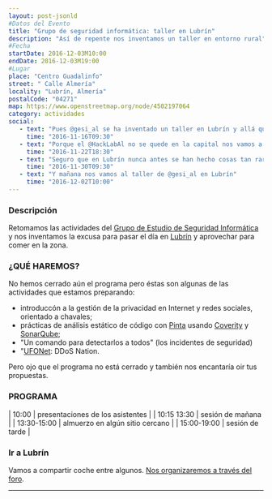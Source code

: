 ```yaml
---
layout: post-jsonld
#Datos del Evento
title: "Grupo de seguridad informática: taller en Lubrín"
description: "Así de repente nos inventamos un taller en entorno rural"
#Fecha
startDate: 2016-12-03M10:00
endDate: 2016-12-03M19:00
#Lugar
place: "Centro Guadalinfo"
street: " Calle Almería"
locality: "Lubrín, Almería"
postalCode: "04271"
map: https://www.openstreetmap.org/node/4502197064
category: actividades
social:
   - text: "Pues @gesi_al se ha inventado un taller en Lubrín y allá que nos vamos a ir"
     time: "2016-11-16T09:30"
   - text: "Porque el @HackLabAl no se quede en la capital nos vamos a Lubrín con @gesi_al"
     time: "2016-11-22T18:30"
   - text: "Seguro que en Lubrín nunca antes se han hecho cosas tan raras como las que vamos a hacer en @gesi_al el día 3"
     time: "2016-11-30T09:30"
   - text: "Y mañana nos vamos al taller de @gesi_al en Lubrín"
     time: "2016-12-02T10:00"
---
```


### Descripción

Retomamos las actividades del [Grupo de Estudio de Seguridad Informática](https://foro.hacklabalmeria.net/c/gesial) y nos inventamos la excusa para pasar el día en [Lubrín](https://es.wikipedia.org/wiki/Lubr%C3%ADn) y aprovechar para comer en la zona.


### ¿QUÉ HAREMOS?

No hemos cerrado aún el programa pero éstas son algunas de las actividades que estamos preparando:

 - introduccón a la gestión de la privacidad en Internet y redes sociales, orientado a chavales;
 - prácticas de análisis estático de código con  [Pinta](https://github.com/PintaProject/Pinta) usando [Coverity](https://scan.coverity.com/projects) y [SonarQube](https://sonarqube.com/);
 - "Un comando para detectarlos a todos" (los incidentes de seguridad)
 - "[UFONet](http://ufonet.03c8.net/): DDoS Nation.

Pero ojo que el programa no está cerrado y también nos encantaría oir tus propuestas.


### PROGRAMA

| 10:00 | presentaciones de los asistentes  |
| 10:15 13:30  | sesión de mañana |
| 13:30-15:00   | almuerzo en algún sitio cercano |
| 15:00-19:00	|  sesión de tarde |

### Ir a Lubrín

Vamos a compartir coche entre algunos. [Nos organizaremos a través del foro](https://foro.hacklabalmeria.net/t/grupo-de-seguridad-informatica-taller-en-lubrin-03-12-2016/7860/2).

---

